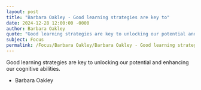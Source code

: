 ```yaml
---
layout: post
title: "Barbara Oakley - Good learning strategies are key to"
date: 2024-12-28 12:00:00 -0000
author: Barbara Oakley
quote: "Good learning strategies are key to unlocking our potential and enhancing our cognitive abilities."
subject: Focus
permalink: /Focus/Barbara Oakley/Barbara Oakley - Good learning strategies are key to
---
```


Good learning strategies are key to unlocking our potential and enhancing our cognitive abilities.

- Barbara Oakley
